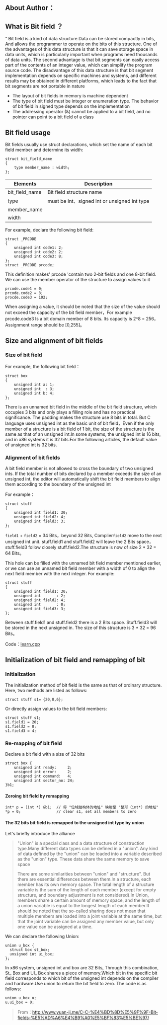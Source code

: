 ## About Author：


   

## What is Bit field ？

“ Bit field is a kind of data structure.Data can be stored compactly in bits, And allows the programmer to operate on the bits of this structure. One of the advantages of this data structure is that it can save storage space in data units, which is particularly important when programs need thousands of data units. The second advantage is that bit segments can easily access part of the contents of an integer value, which can simplify the program source code. The disadvantage of this data structure is that bit segment implementation depends on specific machines and systems, and different results may be obtained in different platforms, which leads to the fact that bit segments are not portable in nature

- The layout of bit fields in memory is machine dependent
- The type of bit field must be integer or enumeration type. The behavior of bit field in signed type depends on the implementation
- The addressing operator (&) cannot be applied to a bit field, and no pointer can point to a bit field of a class

## Bit field usage

Bit fields usually use struct declarations, which set the name of each bit field member and determine its width:

```
struct bit_field_name
{
	type member_name : width;
};
```



| Elements       | Description                                                  |
| -------------- | ------------------------------------------------------------ |
| bit_field_name | Bit field structure name                                     |
| type           | must be int、signed int or unsigned int type                 |
| member_name    |                                                              |
| width          |                                                              |

For example, declare the following bit field:

```
struct _PRCODE
{
	unsigned int code1: 2;
	unsigned int cdde2: 2;
	unsigned int code3: 8;
};
struct _PRCODE prcode;
```

This definition makes' prcode 'contain two 2-bit fields and one 8-bit field. We can use the member operator of the structure to assign values to it

```
prcode.code1 = 0;
prcode.code2 = 3;
procde.code3 = 102;
```

When assigning a value, it should be noted that the size of the value should not exceed the capacity of the bit field member，For example prcode.code3 Is a bit domain member of 8 bits. Its capacity is 2^8 = 256，Assignment range should be [0,255]。

## Size and alignment of bit fields

### Size of bit field

For example, the following bit field：

```
struct box 
{
	unsigned int a: 1;
	unsigned int  : 3;
	unsigned int b: 4;
};
```
There is an unnamed bit field in the middle of the bit field structure, which occupies 3 bits and only plays a filling role and has no practical significance. The padding makes the structure use 8 bits in total. But C language uses unsigned int as the basic unit of bit field，Even if the only member of a structure is a bit field of 1 bit, the size of the structure is the same as that of an unsigned int.In some systems, the unsigned int is 16 bits, and in x86 systems it is 32 bits.For the following articles, the default value of unsigned int is 32 bits.

### Alignment of bit fields

A bit field member is not allowed to cross the boundary of two unsigned ints. If the total number of bits declared by a member exceeds the size of an unsigned int, the editor will automatically shift the bit field members to align them according to the boundary of the unsigned int

For example：

```
struct stuff 
{
	unsigned int field1: 30;
	unsigned int field2: 4;
	unsigned int field3: 3;
};
```



`field1` + `field2` = 34 Bits，beyond 32 Bits, Complier`field2` move to the next unsigned int unit. stuff.field1 and stuff.field2 will leave the 2 Bits space， stuff.field3 follow closely stuff.field2.The structure is now of size 2 * 32 = 64 Bits。

This hole can be filled with the unnamed bit field member mentioned earlier, or we can use an unnamed bit field member with a width of 0 to align the next field member with the next integer.
For example:

```
struct stuff 
{
	unsigned int field1: 30;
	unsigned int       : 2;
	unsigned int field2: 4;
	unsigned int       : 0;
	unsigned int field3: 3; 
};
```



Between stuff.field1 and stuff.field2 there is a 2 Bits space. Stuff.field3 will be stored in the next unsigned in. The size of this structure is 3 * 32 = 96 Bits。

Code：[learn.cpp](learn.cpp)

## Initialization of bit field and remapping of bit

### Initialization


The initialization method of bit field is the same as that of ordinary structure. Here, two methods are listed as follows:

```
struct stuff s1= {20,8,6};
```

Or directly assign values to the bit field members:

```
struct stuff s1;
s1.field1 = 20;
s1.field2 = 8;
s1.field3 = 4;
```

### Re-mapping of bit field

Declare a bit field with a size of 32 bits

```
struct box {
	unsigned int ready:     2;
	unsigned int error:     2;
	unsigned int command:   4;
	unsigned int sector_no: 24;
}b1;
```

#### Zeroing bit field by remapping

```
int* p = (int *) &b1;  // 将 "位域结构体的地址" 映射至 "整形（int*) 的地址" 
*p = 0;                // clear s1, set all members to zero
```

#### The 32 bits bit field is remapped to the unsigned int type by union

Let's briefly introduce the alliance

> "Union" is a special class and a data structure of construction type.Many different data types can be defined in a "union". Any kind of data defined by the "union" can be loaded into a variable described as the "union" type. These data share the same memory to save space
>
> There are some similarities between "union" and "structure". But there are essential differences between them.In a structure, each member has its own memory space. The total length of a structure variable is the sum of the length of each member (except for empty structure, and boundary adjustment is not considered).In Union, members share a certain amount of memory space, and the length of a union variable is equal to the longest length of each member.It should be noted that the so-called sharing does not mean that multiple members are loaded into a joint variable at the same time, but that the joint variable can be assigned any member value, but only one value can be assigned at a time.

We can declare the following Union:

```
union u_box {
  struct box st_box;
  unsigned int ui_box;
};
```



In x86 system, unsigned int and box are 32 Bits, Through this combination, St_ Box and UI_ Box shares a piece of memory.Which bit in the specific bit field corresponds to which bit of the unsigned int depends on the compiler and hardware.Use union to return the bit field to zero. The code is as follows:

```
union u_box u;
u.ui_box = 0;
```

> From：<http://www.yuan-ji.me/C-C-%E4%BD%8D%E5%9F%9F-Bit-fields-%E5%AD%A6%E4%B9%A0%E5%BF%83%E5%BE%97/>
